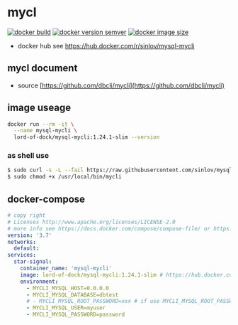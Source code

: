 # mycl

[![docker build](https://img.shields.io/docker/cloud/build/sinlov/mysql-mycli)](https://hub.docker.com/r/sinlov/mysql-mycli)
[![docker version semver](https://img.shields.io/docker/v/sinlov/mysql-mycli?sort=semver)](https://hub.docker.com/r/sinlov/mysql-mycli/tags?page=1&ordering=last_updated)
[![docker image size](https://img.shields.io/docker/image-size/sinlov/mysql-mycli)](https://hub.docker.com/r/sinlov/mysql-mycli)

- docker hub see https://hub.docker.com/r/sinlov/mysql-mycli

## mycl document

- source [https://github.com/dbcli/mycli](https://github.com/dbcli/mycli)

## image useage

```sh
docker run --rm -it \
  --name mysql-mycli \
  lord-of-dock/mysql-mycli:1.24.1-slim --version
```

### as shell use

```bash
$ sudo curl -s -L --fail https://raw.githubusercontent.com/sinlov/mysql-mycli/main/1.24.1/run.sh -o /usr/local/bin/mycli
$ sudo chmod +x /usr/local/bin/mycli
```

## docker-compose

```yml
# copy right
# Licenses http://www.apache.org/licenses/LICENSE-2.0
# more info see https://docs.docker.com/compose/compose-file/ or https://docker.github.io/compose/compose-file/
version: '3.7'
networks:
  default:
services:
  star-signal:
    container_name: 'mysql-mycli'
    image: lord-of-dock/mysql-mycli:1.24.1-slim # https://hub.docker.com/r/sinlov/mysql-mycli/tags?page=1&ordering=last_updated
    environment:
      - MYCLI_MYSQL_HOST=0.0.0.0
      - MYCLI_MYSQL_DATABASE=dbtest
      # - MYCLI_MYSQL_ROOT_PASSWORD=xxx # if use MYCLI_MYSQL_ROOT_PASSWORD do not use MYCLI_MYSQL_USER and MYCLI_MYSQL_PASSWORD
      - MYCLI_MYSQL_USER=myuser
      - MYCLI_MYSQL_PASSWORD=password
```